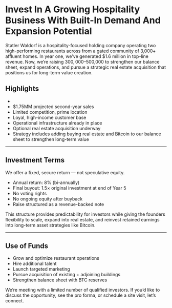 # Invest In A Growing Hospitality Business With Built-In Demand And Expansion Potential

Statler Waldorf is a hospitality-focused holding company operating two high-performing restaurants across from a gated community of 3,000+ affluent homes. In year one, we've generated $1.6 million in top-line revenue. Now, we’re raising $300,000–$500,000 to strengthen our balance sheet, expand operations, and pursue a strategic real estate acquisition that positions us for long-term value creation.

## Highlights

- 
- $1.75MM projected second-year sales
- Limited competition, prime location
- Loyal, high-income customer base
- Operational infrastructure already in place
- Optional real estate acquisition underway
- Strategy includes adding buying real estate and Bitcoin to our balance sheet to strengthen long-term value

---

## Investment Terms
We offer a fixed, secure return — not speculative equity.

- Annual return: 8% (bi-annually)
- Final buyout: 1.5× original investment at end of Year 5
- No voting rights
- No ongoing equity after buyback
- Raise structured as a revenue-backed note

This structure provides predictability for investors while giving the founders flexibility to scale, expand into real estate, and reinvest retained earnings into long-term asset strategies like Bitcoin.

---

## Use of Funds

- Grow and optimize restaurant operations
- Hire additional talent
- Launch targeted marketing
- Pursue acquisition of existing + adjoining buildings
- Strengthen balance sheet with BTC reserves

We’re meeting with a limited number of qualified investors. If you’d like to discuss the opportunity, see the pro forma, or schedule a site visit, let’s connect.
